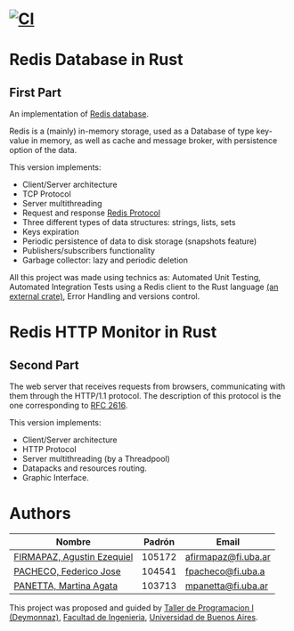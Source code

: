 [![CI](https://github.com/taller-1-fiuba-rust/Rust-eze/actions/workflows/rust.yml/badge.svg)](https://github.com/taller-1-fiuba-rust/Rust-eze/actions/workflows/rust.yml)
=======
# Redis Database in Rust

## First Part

An implementation of [Redis database](https://redis.io/).

Redis is a (mainly) in-memory storage, used as a Database of type key-value in memory, as well as cache and message broker, with persistence option of the data.

This version implements:

- Client/Server architecture
- TCP Protocol
- Server multithreading
- Request and response [Redis Protocol](https://redis.io/topics/protocol)
- Three different types of data structures: strings, lists, sets
- Keys expiration
- Periodic persistence of data to disk storage (snapshots feature)
- Publishers/subscribers functionality
- Garbage collector: lazy and periodic deletion

All this project was made using technics as: Automated Unit Testing, Automated Integration Tests using a Redis client to the Rust language [(an external crate)](https://crates.io/crates/redis), Error Handling and versions control.

# Redis HTTP Monitor in Rust

## Second Part

The web server that receives requests from browsers, communicating with them through the HTTP/1.1 protocol. The description of this protocol is the one corresponding to [RFC 2616](https://datatracker.ietf.org/doc/html/rfc2616).

This version implements:

- Client/Server architecture
- HTTP Protocol
- Server multithreading (by a Threadpool)
- Datapacks and resources routing.
- Graphic Interface.

# Authors

Nombre | Padrón | Email
------ | ------| -------------
[FIRMAPAZ, Agustin Ezequiel](https://github.com/Agustinefe) | 105172 | afirmapaz@fi.uba.ar
[PACHECO, Federico Jose](https://github.com/fjpacheco) | 104541 | fpacheco@fi.uba.a
[PANETTA, Martina Agata](https://github.com/martinaAgata) | 103713 | mpanetta@fi.uba.ar

This project was proposed and guided by [Taller de Programacion I (Deymonnaz)](https://taller-1-fiuba-rust.github.io/), [Facultad de Ingenieria](http://www.fi.uba.ar/), [Universidad de Buenos Aires](https://www.uba.ar/).
